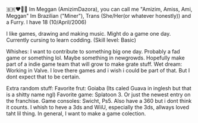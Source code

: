 🇧🇷❤️🏳️‍⚧️
Im Meggan (AmizimDazora), you can call me "Amizim, Amiss, Ami, Meggan"
Im Brazilian ("Miner"), Trans (She/Her(or whatever honestly)) and a Furry.
I have 18 (10/April/2006)

I like games, drawing and making music. Might do a game one day.
Currently cursing to learn codding. (Skill level: Basic)

Whishes:
I want to contribute to something big one day. Probably a fad game or something lol. Maybe something in newgrowds.
Hopefully make part of a indie game team that will grow to make grate stuff.
Wet dream: Working in Valve. I love there games and i wish i could be part of that. But I dont expect that to be certain.

Extra random stuff:
Favorite frut: Goiaba (Its caled Guava in inglesh but that is a shitty name ngl)
Favorite game: Splatoon 3. Or just the newest entry on the franchise.
Game consoles: Swicht, Ps5. Also have a 360 but i dont think it counts.
I whish to heve a 3ds and WiiU, especially the 3ds, allways loved taht lil thing.
In general, I want to make a game colection.
